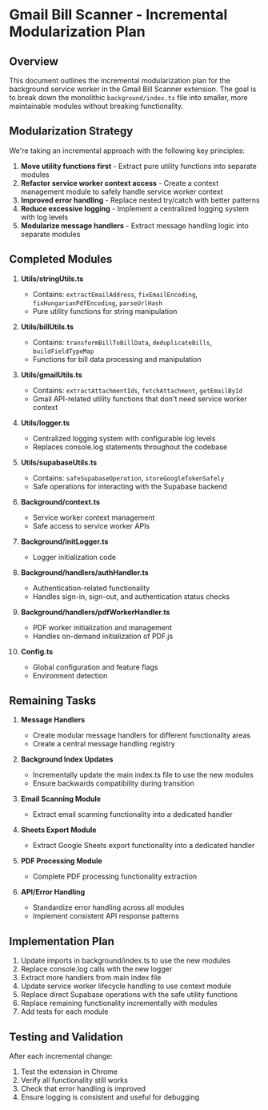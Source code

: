 # Gmail Bill Scanner - Incremental Modularization Plan

## Overview

This document outlines the incremental modularization plan for the background service worker in the Gmail Bill Scanner extension. The goal is to break down the monolithic `background/index.ts` file into smaller, more maintainable modules without breaking functionality.

## Modularization Strategy

We're taking an incremental approach with the following key principles:

1. **Move utility functions first** - Extract pure utility functions into separate modules
2. **Refactor service worker context access** - Create a context management module to safely handle service worker context
3. **Improved error handling** - Replace nested try/catch with better patterns
4. **Reduce excessive logging** - Implement a centralized logging system with log levels
5. **Modularize message handlers** - Extract message handling logic into separate modules

## Completed Modules

1. **Utils/stringUtils.ts** 
   - Contains: `extractEmailAddress`, `fixEmailEncoding`, `fixHungarianPdfEncoding`, `parseUrlHash`
   - Pure utility functions for string manipulation

2. **Utils/billUtils.ts**
   - Contains: `transformBillToBillData`, `deduplicateBills`, `buildFieldTypeMap`
   - Functions for bill data processing and manipulation

3. **Utils/gmailUtils.ts**
   - Contains: `extractAttachmentIds`, `fetchAttachment`, `getEmailById`
   - Gmail API-related utility functions that don't need service worker context

4. **Utils/logger.ts**
   - Centralized logging system with configurable log levels
   - Replaces console.log statements throughout the codebase

5. **Utils/supabaseUtils.ts**
   - Contains: `safeSupabaseOperation`, `storeGoogleTokenSafely`
   - Safe operations for interacting with the Supabase backend

6. **Background/context.ts**
   - Service worker context management
   - Safe access to service worker APIs

7. **Background/initLogger.ts**
   - Logger initialization code

8. **Background/handlers/authHandler.ts**
   - Authentication-related functionality
   - Handles sign-in, sign-out, and authentication status checks

9. **Background/handlers/pdfWorkerHandler.ts**
   - PDF worker initialization and management
   - Handles on-demand initialization of PDF.js

10. **Config.ts**
    - Global configuration and feature flags
    - Environment detection

## Remaining Tasks

1. **Message Handlers**
   - Create modular message handlers for different functionality areas
   - Create a central message handling registry

2. **Background Index Updates**
   - Incrementally update the main index.ts file to use the new modules
   - Ensure backwards compatibility during transition

3. **Email Scanning Module**
   - Extract email scanning functionality into a dedicated handler

4. **Sheets Export Module**
   - Extract Google Sheets export functionality into a dedicated handler

5. **PDF Processing Module**
   - Complete PDF processing functionality extraction

6. **API/Error Handling**
   - Standardize error handling across all modules
   - Implement consistent API response patterns

## Implementation Plan

1. Update imports in background/index.ts to use the new modules
2. Replace console.log calls with the new logger
3. Extract more handlers from main index file
4. Update service worker lifecycle handling to use context module
5. Replace direct Supabase operations with the safe utility functions
6. Replace remaining functionality incrementally with modules
7. Add tests for each module

## Testing and Validation

After each incremental change:
1. Test the extension in Chrome
2. Verify all functionality still works
3. Check that error handling is improved
4. Ensure logging is consistent and useful for debugging 